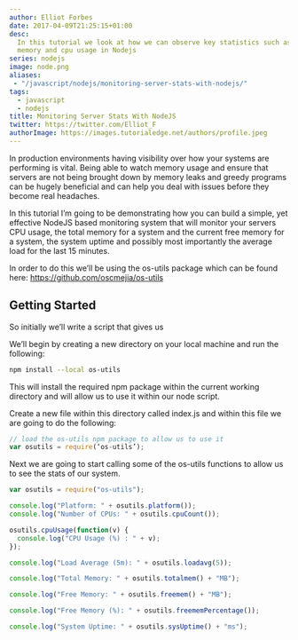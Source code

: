 ```yaml
---
author: Elliot Forbes
date: 2017-04-09T21:25:15+01:00
desc:
  In this tutorial we look at how we can observe key statistics such as free
  memory and cpu usage in Nodejs
series: nodejs
image: node.png
aliases:
 - "/javascript/nodejs/monitoring-server-stats-with-nodejs/"
tags:
  - javascript
  - nodejs
title: Monitoring Server Stats With NodeJS
twitter: https://twitter.com/Elliot_F
authorImage: https://images.tutorialedge.net/authors/profile.jpeg
---
```


In production environments having visibility over how your systems are
performing is vital. Being able to watch memory usage and ensure that servers
are not being brought down by memory leaks and greedy programs can be hugely
beneficial and can help you deal with issues before they become real headaches.

In this tutorial I’m going to be demonstrating how you can build a simple, yet
effective NodeJS based monitoring system that will monitor your servers CPU
usage, the total memory for a system and the current free memory for a system,
the system uptime and possibly most importantly the average load for the last 15
minutes.

In order to do this we’ll be using the os-utils package which can be found here:
https://github.com/oscmejia/os-utils

## Getting Started

So initially we’ll write a script that gives us

We’ll begin by creating a new directory on your local machine and run the
following:

```bash
npm install --local os-utils
```

This will install the required npm package within the current working directory
and will allow us to use it within our node script.

Create a new file within this directory called index.js and within this file we
are going to do the following:

```js
// load the os-utils npm package to allow us to use it
var osutils = require(‘os-utils’);
```

Next we are going to start calling some of the os-utils functions to allow us to
see the stats of our system.

```js
var osutils = require("os-utils");

console.log("Platform: " + osutils.platform());
console.log("Number of CPUs: " + osutils.cpuCount());

osutils.cpuUsage(function(v) {
  console.log("CPU Usage (%) : " + v);
});

console.log("Load Average (5m): " + osutils.loadavg(5));

console.log("Total Memory: " + osutils.totalmem() + "MB");

console.log("Free Memory: " + osutils.freemem() + "MB");

console.log("Free Memory (%): " + osutils.freememPercentage());

console.log("System Uptime: " + osutils.sysUptime() + "ms");
```
